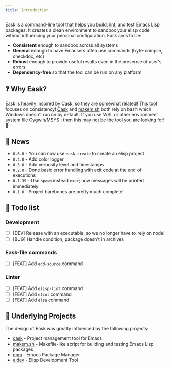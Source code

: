 ```yaml
---
title: Introduction
---
```


Eask is a command-line tool that helps you build, lint, and test Emacs Lisp
packages. It creates a clean environment to sandbox your elisp code without
influencing your personal configuration. Eask aims to be:

* **Consistent** enough to sandbox across all systems
* **General** enough to have Emacsers often use commands (byte-compile, checkdoc, etc)
* **Robust** enough to provide useful results even in the presense of user's errors
* **Dependency-free** so that the tool can be run on any platform

## ❓ Why Eask?

Eask is heavily inspired by Cask, so they are somewhat related! This tool focuses
on consistency! [Cask](https://github.com/cask/cask) and [makem.sh](https://github.com/alphapapa/makem.sh)
both rely on bash which Windows doesn't run on by default. If you use WSL or other
environment system file Cygwin/MSYS ; then this may not be the tool you are looking
for! 👀

## 📰 News

* `0.6.0` - You can now use `eask create` to create an elisp project
* `0.4.0` - Add color logger
* `0.3.0` - Add verbosity level and timestamps
* `0.2.0` - Done basic error handling with exit code at the end of executions
* `0.1.39` - Use `spawn` instead `exec`; now messages will be printed immediately
* `0.1.0` - Project barebones are pretty much complete!

## 📝 Todo list

### Development

- [ ] [DEV] Release with an executable, so we no longer have to rely on node!
- [ ] [BUG] Handle condition, package doesn't in archives

### Eask-file commands

- [ ] [FEAT] Add `add-source` command

### Linter

- [ ] [FEAT] Add `elisp-lint` command
- [ ] [FEAT] Add `elint` command
- [ ] [FEAT] Add `elsa` command

## 📂 Underlying Projects

The design of Eask was greatly influenced by the following projects:

* [cask](https://github.com/cask/cask) - Project management tool for Emacs
* [makem.sh](https://github.com/alphapapa/makem.sh) - Makefile-like script for building and testing Emacs Lisp packages
* [epm](https://github.com/xuchunyang/epm) - Emacs Package Manager
* [eldev](https://github.com/doublep/eldev) - Elisp Development Tool
